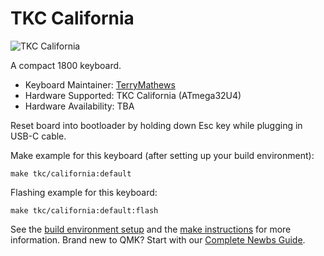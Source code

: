 # TKC California

![TKC California](https://i.imgur.com/IaG5Gvph.jpg)

A compact 1800 keyboard.

* Keyboard Maintainer: [TerryMathews](https://github.com/TerryMathews)
* Hardware Supported: TKC California (ATmega32U4)
* Hardware Availability: TBA

Reset board into bootloader by holding down Esc key while plugging in USB-C cable.

Make example for this keyboard (after setting up your build environment):

    make tkc/california:default

Flashing example for this keyboard:

    make tkc/california:default:flash

See the [build environment setup](https://docs.qmk.fm/#/getting_started_build_tools) and the [make instructions](https://docs.qmk.fm/#/getting_started_make_guide) for more information. Brand new to QMK? Start with our [Complete Newbs Guide](https://docs.qmk.fm/#/newbs).
